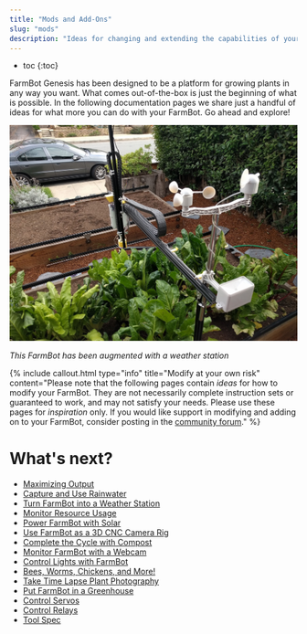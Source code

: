 ```yaml
---
title: "Mods and Add-Ons"
slug: "mods"
description: "Ideas for changing and extending the capabilities of your FarmBot"
---
```


* toc
{:toc}

FarmBot Genesis has been designed to be a platform for growing plants in any way you want. What comes out-of-the-box is just the beginning of what is possible. In the following documentation pages we share just a handful of ideas for what more you can do with your FarmBot. Go ahead and explore!

![Dk34L2QuQdGK7gf7SKl6_IMG_20160304_160627 (1).jpg](_images/IMG_20160304_160627_1.jpg)

_This FarmBot has been augmented with a weather station_



{%
include callout.html
type="info"
title="Modify at your own risk"
content="Please note that the following pages contain *ideas* for how to modify your FarmBot. They are not necessarily complete instruction sets or guaranteed to work, and may not satisfy your needs. Please use these pages for *inspiration* only. If you would like support in modifying and adding on to your FarmBot, consider posting in the [community forum](http://forum.farmbot.org)."
%}


# What's next?

 * [Maximizing Output](mods/maximizing-output.md)
 * [Capture and Use Rainwater](mods/capture-and-use-rainwater.md)
 * [Turn FarmBot into a Weather Station](mods/turn-farmbot-into-a-weather-station.md)
 * [Monitor Resource Usage](mods/monitor-resource-usage.md)
 * [Power FarmBot with Solar](mods/power-farmbot-with-solar.md)
 * [Use FarmBot as a 3D CNC Camera Rig](mods/use-farmbot-as-a-3d-cnc-camera-rig.md)
 * [Complete the Cycle with Compost](mods/complete-the-cycle-with-compost.md)
 * [Monitor FarmBot with a Webcam](mods/monitor-farmbot-with-a-webcam.md)
 * [Control Lights with FarmBot](mods/control-lights-with-farmbot.md)
 * [Bees, Worms, Chickens, and More!](mods/bees-worms-chickens-and-more.md)
 * [Take Time Lapse Plant Photography](mods/take-time-lapse-plant-photography.md)
 * [Put FarmBot in a Greenhouse](mods/put-farmbot-in-a-greenhouse.md)
 * [Control Servos](mods/control-servos.md)
 * [Control Relays](mods/control-relays.md)
 * [Tool Spec](mods/tool-spec.md)
